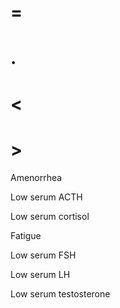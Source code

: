 # =

# .

# <

# >

Amenorrhea

Low serum ACTH

Low serum cortisol

Fatigue

Low serum FSH

Low serum LH

Low serum testosterone
